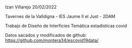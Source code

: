 Izan Villarejo 20/02/2022

Tavernes de la Valldigna - IES Jaume II el Just - 2DAM

Trabajo de Diseño de Interficies
Temática estadísticas covid

Datos sacados y modificados de github:
https://github.com/montera34/escovid19data/
